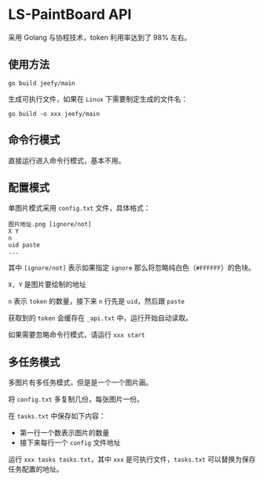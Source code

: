 # LS-PaintBoard API

采用 Golang 与协程技术，token 利用率达到了 98% 左右。

## 使用方法

```
go build jeefy/main
```

生成可执行文件，如果在 `Linux` 下需要制定生成的文件名：

```
go build -o xxx jeefy/main
```

## 命令行模式

直接运行进入命令行模式，基本不用。

## 配置模式

单图片模式采用 `config.txt` 文件，具体格式：

```
图片地址.png [ignore/not]
X Y
n
uid paste
...
```

其中 `[ignore/not]` 表示如果指定 `ignore` 那么将忽略纯白色（`#FFFFFF`）的色块。

`X, Y` 是图片要绘制的地址

`n` 表示 `token` 的数量，接下来 `n` 行先是 `uid`，然后跟 `paste`

获取到的 `token` 会缓存在 `_api.txt` 中，运行开始自动读取。

如果需要忽略命令行模式，请运行 `xxx start`

## 多任务模式

多图片有多任务模式，但是是一个一个图片画。

将 `config.txt` 多复制几份，每张图片一份。

在 `tasks.txt` 中保存如下内容：

- 第一行一个数表示图片的数量
- 接下来每行一个 `config` 文件地址

运行 `xxx tasks tasks.txt`，其中 `xxx` 是可执行文件，`tasks.txt` 可以替换为保存任务配置的地址。

